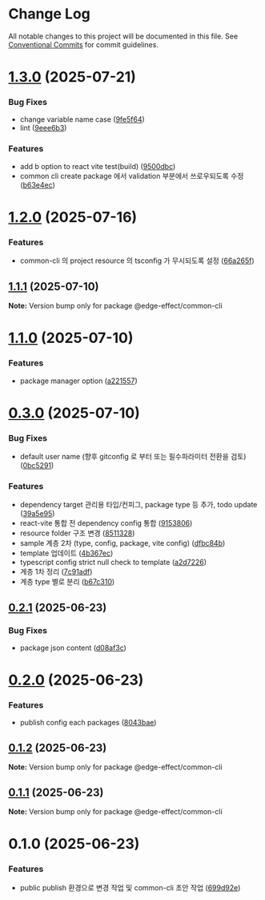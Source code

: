 # Change Log

All notable changes to this project will be documented in this file.
See [Conventional Commits](https://conventionalcommits.org) for commit guidelines.

# [1.3.0](https://github.com/Team-EdgeEffect/library-js/compare/@edge-effect/common-cli@1.2.0...@edge-effect/common-cli@1.3.0) (2025-07-21)

### Bug Fixes

- change variable name case ([9fe5f64](https://github.com/Team-EdgeEffect/library-js/commit/9fe5f641abc7a5cba27c522df20fa4ed5ddbe160))
- lint ([9eee6b3](https://github.com/Team-EdgeEffect/library-js/commit/9eee6b39a9bef5f825ab978127161e8b900acbc3))

### Features

- add b option to react vite test(build) ([9500dbc](https://github.com/Team-EdgeEffect/library-js/commit/9500dbc4533de0aa95f78171cbc04226d5b3260a))
- common cli create package 에서 validation 부분에서 쓰로우되도록 수정 ([b63e4ec](https://github.com/Team-EdgeEffect/library-js/commit/b63e4ec69fa1db1302990ef645ac955cd18ff0e3))

# [1.2.0](https://github.com/Team-EdgeEffect/library-js/compare/@edge-effect/common-cli@1.1.1...@edge-effect/common-cli@1.2.0) (2025-07-16)

### Features

- common-cli 의 project resource 의 tsconfig 가 무시되도록 설정 ([66a265f](https://github.com/Team-EdgeEffect/library-js/commit/66a265f63ab7df05c50c0dfd90125ee473b4d89d))

## [1.1.1](https://github.com/Team-EdgeEffect/library-js/compare/@edge-effect/common-cli@1.1.0...@edge-effect/common-cli@1.1.1) (2025-07-10)

**Note:** Version bump only for package @edge-effect/common-cli

# [1.1.0](https://github.com/Team-EdgeEffect/library-js/compare/@edge-effect/common-cli@0.3.0...@edge-effect/common-cli@1.1.0) (2025-07-10)

### Features

- package manager option ([a221557](https://github.com/Team-EdgeEffect/library-js/commit/a2215575afcef86c88ee8dc534ae0fe8b4d816cf))

# [0.3.0](https://github.com/Team-EdgeEffect/library-js/compare/@edge-effect/common-cli@0.2.1...@edge-effect/common-cli@0.3.0) (2025-07-10)

### Bug Fixes

- default user name (향후 gitconfig 로 부터 또는 필수파라미터 전환을 검토) ([0bc5291](https://github.com/Team-EdgeEffect/library-js/commit/0bc529187c6bda9540232271b0d8e45beca69b76))

### Features

- dependency target 관리용 타입/컨피그, package type 등 추가, todo update ([39a5e95](https://github.com/Team-EdgeEffect/library-js/commit/39a5e956ee8a0792a98810ca7af4cd86a52876f8))
- react-vite 통합 전 dependency config 통합 ([9153806](https://github.com/Team-EdgeEffect/library-js/commit/9153806eb16d7de54fa5e29e0fd5a27b4a4d11ad))
- resource folder 구조 변경 ([8511328](https://github.com/Team-EdgeEffect/library-js/commit/8511328aa47a0ecf7bb0a006cb402468b5f9eca5))
- sample 계층 2차 (type, config, package, vite config) ([dfbc84b](https://github.com/Team-EdgeEffect/library-js/commit/dfbc84b326f0544afd88944380a20e192b3430d9))
- template 업데이트 ([4b367ec](https://github.com/Team-EdgeEffect/library-js/commit/4b367ec5b478e8a2b955fc80e585f4cd6c5166c6))
- typescript config strict null check to template ([a2d7226](https://github.com/Team-EdgeEffect/library-js/commit/a2d7226e7f2a17b0c6f9695266446085b5ccbf78))
- 계층 1차 정리 ([7c91adf](https://github.com/Team-EdgeEffect/library-js/commit/7c91adf28cc36c1e5b9f89475196945e19041580))
- 계층 type 별로 분리 ([b67c310](https://github.com/Team-EdgeEffect/library-js/commit/b67c3104ea4d52bb612aad8f879e305df31cecdd))

## [0.2.1](https://github.com/Team-EdgeEffect/library-js/compare/@edge-effect/common-cli@0.2.0...@edge-effect/common-cli@0.2.1) (2025-06-23)

### Bug Fixes

- package json content ([d08af3c](https://github.com/Team-EdgeEffect/library-js/commit/d08af3c195d59cd4bd06e47cc057454902c89e29))

# [0.2.0](https://github.com/Team-EdgeEffect/library-js/compare/@edge-effect/common-cli@0.1.2...@edge-effect/common-cli@0.2.0) (2025-06-23)

### Features

- publish config each packages ([8043bae](https://github.com/Team-EdgeEffect/library-js/commit/8043baefade9a6af14a51a4ae355376afd523a6e))

## [0.1.2](https://github.com/Team-EdgeEffect/library-js/compare/@edge-effect/common-cli@0.1.1...@edge-effect/common-cli@0.1.2) (2025-06-23)

**Note:** Version bump only for package @edge-effect/common-cli

## [0.1.1](https://github.com/Team-EdgeEffect/library-js/compare/@edge-effect/common-cli@0.1.0...@edge-effect/common-cli@0.1.1) (2025-06-23)

**Note:** Version bump only for package @edge-effect/common-cli

# 0.1.0 (2025-06-23)

### Features

- public publish 환경으로 변경 작업 및 common-cli 초안 작업 ([699d92e](https://github.com/Team-EdgeEffect/library-js/commit/699d92e279db6ba2306a9abac565d6ef45080a90))
